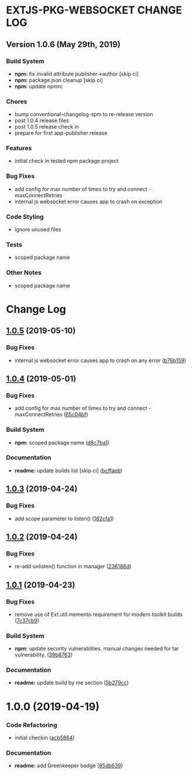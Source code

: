 # EXTJS-PKG-WEBSOCKET CHANGE LOG

## Version 1.0.6 (May 29th, 2019)

### Build System

- **npm:** fix invalid attribute publisher->author [skip ci]
- **npm:** package.json cleanup [skip ci]
- **npm:** update npmrc

### Chores

- bump conventional-changelog-spm to re-release version
- post 1.0.4 release files
- post 1.0.5 release check in
- prepare for first app-publisher release

### Features

- initial check in tested npm package project

### Bug Fixes

- add config for max number of times to try and connect - maxConnectRetries
- internal js websocket error causes app to crash on exception

### Code Styling

- ignore unused files

### Tests

- scoped package name

### Other Notes

- scoped package name

# Change Log

## [1.0.5](https://github.com/spmeesseman/extjs-pkg-websocket/compare/v1.0.4...v1.0.5) (2019-05-10)


### Bug Fixes

* internal js websocket error causes app to crash on any error ([b76b159](https://github.com/spmeesseman/extjs-pkg-websocket/commit/b76b159))

## [1.0.4](https://github.com/spmeesseman/extjs-pkg-websocket/compare/v1.0.3...v1.0.4) (2019-05-01)


### Bug Fixes

* add config for max number of times to try and connect - maxConnectRetries ([65c04bf](https://github.com/spmeesseman/extjs-pkg-websocket/commit/65c04bf))


### Build System

* **npm:** scoped package name ([d8c7ba1](https://github.com/spmeesseman/extjs-pkg-websocket/commit/d8c7ba1))


### Documentation

* **readme:** update builds list [skip ci] ([bcffaeb](https://github.com/spmeesseman/extjs-pkg-websocket/commit/bcffaeb))

## [1.0.3](https://github.com/spmeesseman/extjs-pkg-websocket/compare/v1.0.2...v1.0.3) (2019-04-24)


### Bug Fixes

* add scope parameter to listen() ([162cfa1](https://github.com/spmeesseman/extjs-pkg-websocket/commit/162cfa1))

## [1.0.2](https://github.com/spmeesseman/extjs-pkg-websocket/compare/v1.0.1...v1.0.2) (2019-04-24)


### Bug Fixes

* re-add unlisten() function in manager ([236186d](https://github.com/spmeesseman/extjs-pkg-websocket/commit/236186d))

## [1.0.1](https://github.com/spmeesseman/extjs-pkg-websocket/compare/v1.0.0...v1.0.1) (2019-04-23)


### Bug Fixes

* remove use of Ext.util.memento requirement for modern toolkit builds ([7c37cb9](https://github.com/spmeesseman/extjs-pkg-websocket/commit/7c37cb9))


### Build System

* **npm:** update security vulnerablities.  manual changes needed for tar vulnerability. ([39b8763](https://github.com/spmeesseman/extjs-pkg-websocket/commit/39b8763))


### Documentation

* **readme:** update build by me section ([5b279cc](https://github.com/spmeesseman/extjs-pkg-websocket/commit/5b279cc))

# 1.0.0 (2019-04-19)


### Code Refactoring

* initial checkin ([acb5864](https://github.com/spmeesseman/extjs-pkg-websocket/commit/acb5864))


### Documentation

* **readme:** add Greenkeeper badge ([85db639](https://github.com/spmeesseman/extjs-pkg-websocket/commit/85db639))

